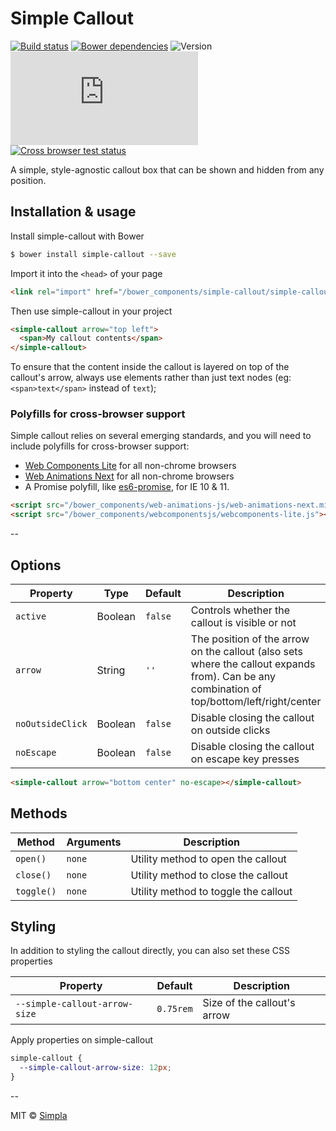 # Simple Callout
[![Build status][travis-badge]][travis-url] [![Bower dependencies][bowerdeps-badge]][bowerdeps-url] ![Version][bower-badge] ![Size][size-badge]
<br/>[![Cross browser test status][browser-badges]][travis-url]

A simple, style-agnostic callout box that can be shown and hidden from any position.

## Installation & usage

Install simple-callout with Bower

```sh
$ bower install simple-callout --save
```

Import it into the `<head>` of your page

```html
<link rel="import" href="/bower_components/simple-callout/simple-callout.html">
```

Then use simple-callout in your project

```html
<simple-callout arrow="top left">
  <span>My callout contents</span>
</simple-callout>
```

To ensure that the content inside the callout is layered on top of the callout's arrow, always use elements rather than just text nodes (eg: `<span>text</span>` instead of `text`);

### Polyfills for cross-browser support

Simple callout relies on several emerging standards, and you will need to include polyfills for cross-browser support:

- [Web Components Lite][webcomponents] for all non-chrome browsers
- [Web Animations Next][webanimations] for all non-chrome browsers
- A Promise polyfill, like [es6-promise][promise], for IE 10 & 11.

```html
<script src="/bower_components/web-animations-js/web-animations-next.min.js"></script>
<script src="/bower_components/webcomponentsjs/webcomponents-lite.js"></script>
```

--

## Options

Property         | Type    | Default | Description                                                                                                                                 
---------------- | ------- | ------- | ------------                                                                                                                                
`active`         | Boolean | `false` | Controls whether the callout is visible or not                                                                                              
`arrow`          | String  | `''`    | The position of the arrow on the callout (also sets where the callout expands from). Can be any combination of top/bottom/left/right/center 
`noOutsideClick` | Boolean | `false` | Disable closing the callout on outside clicks                                                                                               
`noEscape`       | Boolean | `false` | Disable closing the callout on escape key presses                                                                                           

```html
<simple-callout arrow="bottom center" no-escape></simple-callout> 
```

## Methods

Method     | Arguments | Description                          
---------- | --------- | ------------                         
`open()`   | `none`    | Utility method to open the callout   
`close()`  | `none`    | Utility method to close the callout  
`toggle()` | `none`    | Utility method to toggle the callout 

## Styling
In addition to styling the callout directly, you can also set these CSS properties

Property                      | Default            | Description                 
----------------------------- | ------------------ | ------------                
`--simple-callout-arrow-size` | `0.75rem`          | Size of the callout's arrow 

Apply properties on simple-callout

```css
simple-callout {
  --simple-callout-arrow-size: 12px;
}
```

--

MIT © [Simpla](https://www.simpla.io)

[webcomponents]: https://github.com/webcomponents/webcomponentsjs
[webanimations]: https://github.com/web-animations/web-animations-js
[promise]: https://github.com/stefanpenner/es6-promise

[bower-badge]: https://img.shields.io/bower/v/simple-callout.svg
[bowerlicense-badge]: https://img.shields.io/bower/l/simple-callout.svg
[travis-badge]: https://img.shields.io/travis/SimpleElements/simple-callout.svg
[travis-url]: https://travis-ci.org/SimpleElements/simple-callout
[bowerdeps-badge]: https://img.shields.io/gemnasium/SimpleElements/simple-callout.svg
[bowerdeps-url]: https://gemnasium.com/bower/simple-callout
[size-badge]: https://badges.herokuapp.com/size/github/SimpleElements/simple-callout/master/simple-callout.html?gzip=true&color=blue
[browser-badges]: https://badges.herokuapp.com/travis/SimpleElements/simple-callout/sauce/SimpleElements?labels=none
